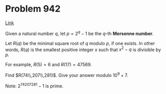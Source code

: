 # Problem 942

[Link](https://projecteuler.net/problem=942)

Given a natural number $q$, let $p = 2^q - 1$ be the $q$-th **Mersenne number**.

Let $R(q)$ be the minimal square root of $q$ modulo $p$, if one exists. In other words, $R(q)$ is the smallest positive integer $x$ such that $x^2 - q$ is divisible by $p$.

For example, $R(5)=6$ and $R(17)=47569$.

Find $R(74\\,207\\,281)$. Give your answer modulo $10^9 + 7$.

Note: $2^{74207281}-1$ is prime.
